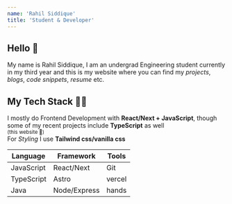 ```yaml
---
name: 'Rahil Siddique'
title: 'Student & Developer'
---
```

## Hello 👋
My name is Rahil Siddique, I am an undergrad Engineering student currently in my third year and this is my website where you can find my *projects*, *blogs*, *code snippets*, *resume* etc.
## My Tech Stack 🧑‍💻 
I mostly do Frontend Development with **React/Next + JavaScript**, though some of my recent projects  include **TypeScript** as well <br><small>(this website 🤫)</small><br>
For *Styling* I use **Tailwind css/vanilla css** 

| Language   |      Framework      |  Tools |
|----------|---------|------|
| JavaScript |  React/Next | Git |
| TypeScript |    Astro   |   vercel |
| Java | Node/Express |   hands  |
    



